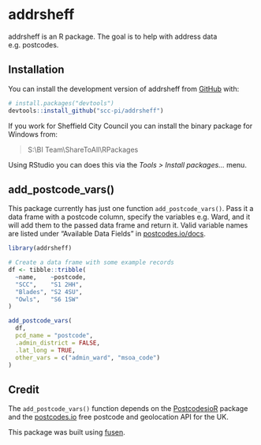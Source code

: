 
<!-- README.md is generated from README.Rmd. Please edit that file -->

# addrsheff

<!-- badges: start -->
<!-- badges: end -->

addrsheff is an R package. The goal is to help with address data
e.g. postcodes.

## Installation

You can install the development version of addrsheff from
[GitHub](https://github.com/) with:

``` r
# install.packages("devtools")
devtools::install_github("scc-pi/addrsheff")
```

If you work for Sheffield City Council you can install the binary
package for Windows from:

> S:\\BI Team\\ShareToAll\\RPackages

Using RStudio you can does this via the *Tools \> Install packages…*
menu.

## add_postcode_vars()

This package currently has just one function `add_postcode_vars()`. Pass
it a data frame with a postcode column, specify the variables e.g. Ward,
and it will add them to the passed data frame and return it. Valid
variable names are listed under “Available Data Fields” in
[postcodes.io/docs](https://postcodes.io/docs).

``` r
library(addrsheff)

# Create a data frame with some example records
df <- tibble::tribble(
  ~name,    ~postcode,
  "SCC",    "S1 2HH",
  "Blades", "S2 4SU",
  "Owls",   "S6 1SW"
)

add_postcode_vars(
  df,
  pcd_name = "postcode",
  .admin_district = FALSE,
  .lat_long = TRUE,
  other_vars = c("admin_ward", "msoa_code")
)
```

## Credit

The `add_postcode_vars()` function depends on the
[PostcodesioR](https://docs.ropensci.org/PostcodesioR/) package and the
[postcodes.io](https://postcodes.io/) free postcode and geolocation API
for the UK.

This package was built using
[fusen](https://thinkr-open.github.io/fusen/index.html).
